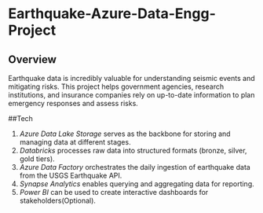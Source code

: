 # Earthquake-Azure-Data-Engg-Project

## Overview
Earthquake data is incredibly valuable for understanding seismic events and mitigating risks. This project helps government agencies, research institutions, and insurance companies rely on up-to-date information to plan emergency responses and assess risks.

##Tech<br>
1. <i>Azure Data Lake Storage</i> serves as the backbone for storing and managing data at different stages.<br>
2. <i>Databricks</i> processes raw data into structured formats (bronze, silver, gold tiers).<br>
3. <i>Azure Data Factory</i> orchestrates the daily ingestion of earthquake data from the USGS Earthquake API.<br>
4. <i>Synapse Analytics</i> enables querying and aggregating data for reporting.<br>
5. <i>Power BI</i> can be used to create interactive dashboards for stakeholders(Optional).
